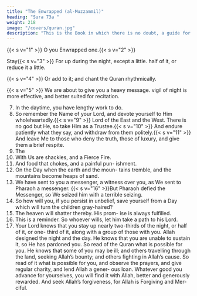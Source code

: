 ```yaml
---
title: "The Enwrapped (al-Muzzammil)"
heading: "Sura 73a "
weight: 218
image: "/covers/quran.jpg"
description: "This is the Book in which there is no doubt, a guide for the righteous."
---
```



{{< s v="1" >}}  O you Enwrapped one.{{< s v="2" >}}  

Stay{{< s v="3" >}}  For
up during the night, except a little.
half of it, or reduce it a little.

{{< s v="4" >}}  Or add to it; and chant the Quran rhythmically.

{{< s v="5" >}}  We are about to give you a heavy message.
vigil of night is more effective, and better suited for recitation.

7. In the daytime, you have lengthy work to do.
8. So remember the Name of your Lord, and devote yourself to Him wholeheartedly.{{< s v="9" >}}  Lord of the East and the West. There is no
god but He, so take Him as a Trustee.{{< s v="10" >}}  And endure patiently what they say, and
withdraw from them politely.{{< s v="11" >}}  And leave Me to those who deny the truth,
those of luxury, and give them a brief respite.
6. The
12. With
Us are shackles, and a Fierce Fire.
13. And food that chokes, and a painful pun-
ishment.
14. On the Day when the earth and the moun-
tains tremble, and the mountains become
heaps of sand.
15. We have sent to you a messenger, a witness
over you, as We sent to Pharaoh a messenger.
{{< s v="16" >}}But Pharaoh defied the Messenger, so We
seized him with a terrible seizing.
17. So how will you, if you persist in unbelief,
save yourself from a Day which will turn the
children gray-haired?
18. The heaven will shatter thereby. His prom-
ise is always fulfilled.
19. This is a reminder. So whoever wills, let
him take a path to his Lord.
20. Your Lord knows that you stay up nearly
two-thirds of the night, or half of it, or one-
third of it, along with a group of those with
you. Allah designed the night and the day. He
knows that you are unable to sustain it, so He
has pardoned you. So read of the Quran what
is possible for you. He knows that some of
you may be ill; and others travelling through
the land, seeking Allah’s bounty; and others
fighting in Allah’s cause. So read of it what is
possible for you, and observe the prayers, and
give regular charity, and lend Allah a gener-
ous loan. Whatever good you advance for
yourselves, you will find it with Allah, better
and generously rewarded. And seek Allah’s
forgiveness, for Allah is Forgiving and Mer-
ciful.

